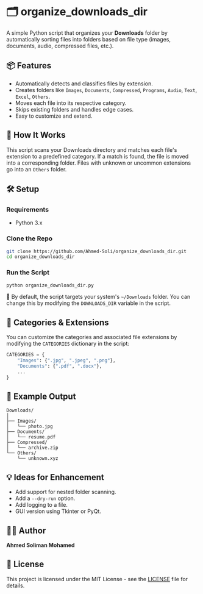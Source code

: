 # 🗂️ organize_downloads_dir

A simple Python script that organizes your **Downloads** folder by automatically sorting files into folders based on file type (images, documents, audio, compressed files, etc.).

## 📦 Features

- Automatically detects and classifies files by extension.
- Creates folders like `Images`, `Documents`, `Compressed`, `Programs`, `Audio`, `Text`, `Excel`, `Others`.
- Moves each file into its respective category.
- Skips existing folders and handles edge cases.
- Easy to customize and extend.

## 🚀 How It Works

This script scans your Downloads directory and matches each file's extension to a predefined category. If a match is found, the file is moved into a corresponding folder. Files with unknown or uncommon extensions go into an `Others` folder.

## 🛠️ Setup

### Requirements

- Python 3.x

### Clone the Repo

```bash
git clone https://github.com/Ahmed-Soli/organize_downloads_dir.git
cd organize_downloads_dir
````

### Run the Script

```bash
python organize_downloads_dir.py
```

📁 By default, the script targets your system's `~/Downloads` folder. You can change this by modifying the `DOWNLOADS_DIR` variable in the script.

## 🧩 Categories & Extensions

You can customize the categories and associated file extensions by modifying the `CATEGORIES` dictionary in the script:

```python
CATEGORIES = {
    "Images": {".jpg", ".jpeg", ".png"},
    "Documents": {".pdf", ".docx"},
    ...
}
```

## 📂 Example Output

```
Downloads/
│
├── Images/
│   └── photo.jpg
├── Documents/
│   └── resume.pdf
├── Compressed/
│   └── archive.zip
└── Others/
    └── unknown.xyz
```

## 💡 Ideas for Enhancement

* Add support for nested folder scanning.
* Add a `--dry-run` option.
* Add logging to a file.
* GUI version using Tkinter or PyQt.

## 🧑‍💻 Author

**Ahmed Soliman Mohamed**

## 📄 License

This project is licensed under the MIT License - see the [LICENSE](LICENSE) file for details.